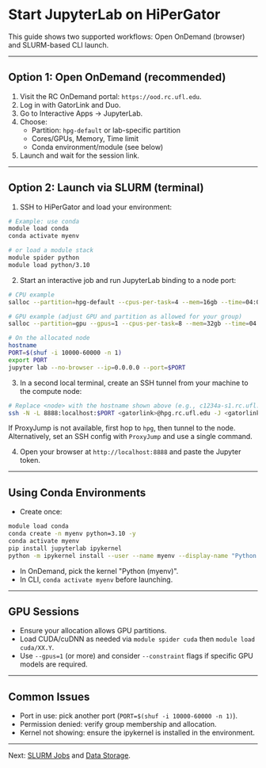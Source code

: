 # Start JupyterLab on HiPerGator

This guide shows two supported workflows: Open OnDemand (browser) and SLURM-based CLI launch.

---

## Option 1: Open OnDemand (recommended)
1. Visit the RC OnDemand portal: `https://ood.rc.ufl.edu`.
2. Log in with GatorLink and Duo.
3. Go to Interactive Apps → JupyterLab.
4. Choose:
   - Partition: `hpg-default` or lab-specific partition
   - Cores/GPUs, Memory, Time limit
   - Conda environment/module (see below)
5. Launch and wait for the session link.

---

## Option 2: Launch via SLURM (terminal)
1. SSH to HiPerGator and load your environment:

```bash
# Example: use conda
module load conda
conda activate myenv

# or load a module stack
module spider python
module load python/3.10
```

2. Start an interactive job and run JupyterLab binding to a node port:

```bash
# CPU example
salloc --partition=hpg-default --cpus-per-task=4 --mem=16gb --time=04:00:00

# GPU example (adjust GPU and partition as allowed for your group)
salloc --partition=gpu --gpus=1 --cpus-per-task=8 --mem=32gb --time=04:00:00

# On the allocated node
hostname
PORT=$(shuf -i 10000-60000 -n 1)
export PORT
jupyter lab --no-browser --ip=0.0.0.0 --port=$PORT
```

3. In a second local terminal, create an SSH tunnel from your machine to the compute node:

```bash
# Replace <node> with the hostname shown above (e.g., c1234a-s1.rc.ufl.edu)
ssh -N -L 8888:localhost:$PORT <gatorlink>@hpg.rc.ufl.edu -J <gatorlink>@hpg.rc.ufl.edu ssh <node> -L $PORT:localhost:$PORT
```

If ProxyJump is not available, first hop to `hpg`, then tunnel to the node. Alternatively, set an SSH config with `ProxyJump` and use a single command.

4. Open your browser at `http://localhost:8888` and paste the Jupyter token.

---

## Using Conda Environments
- Create once:

```bash
module load conda
conda create -n myenv python=3.10 -y
conda activate myenv
pip install jupyterlab ipykernel
python -m ipykernel install --user --name myenv --display-name "Python (myenv)"
```

- In OnDemand, pick the kernel "Python (myenv)".
- In CLI, `conda activate myenv` before launching.

---

## GPU Sessions
- Ensure your allocation allows GPU partitions.
- Load CUDA/cuDNN as needed via `module spider cuda` then `module load cuda/XX.Y`.
- Use `--gpus=1` (or more) and consider `--constraint` flags if specific GPU models are required.

---

## Common Issues
- Port in use: pick another port (`PORT=$(shuf -i 10000-60000 -n 1)`).
- Permission denied: verify group membership and allocation.
- Kernel not showing: ensure the ipykernel is installed in the environment.

---

Next: [SLURM Jobs](./slurm_jobs.md) and [Data Storage](./data_storage.md).
